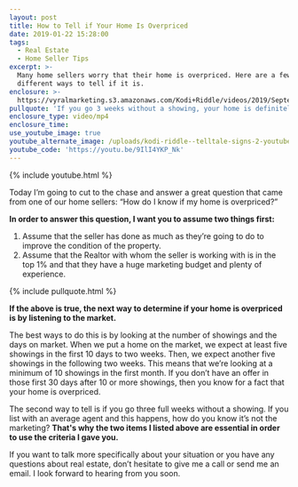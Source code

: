 ```yaml
---
layout: post
title: How to Tell if Your Home Is Overpriced
date: 2019-01-22 15:28:00
tags:
  - Real Estate
  - Home Seller Tips
excerpt: >-
  Many home sellers worry that their home is overpriced. Here are a few
  different ways to tell if it is.
enclosure: >-
  https://vyralmarketing.s3.amazonaws.com/Kodi+Riddle/videos/2019/September/Greater+Phoenix+Area+Real+Estate+Agent-+How+Do+I+Know+if+I+am+Overpriced+(1).mp4
pullquote: 'If you go 3 weeks without a showing, your home is definitely overpriced.'
enclosure_type: video/mp4
enclosure_time:
use_youtube_image: true
youtube_alternate_image: /uploads/kodi-riddle--telltale-signs-2-youtube.jpg
youtube_code: 'https://youtu.be/9IlI4YKP_Nk'
---
```


{% include youtube.html %}

Today I’m going to cut to the chase and answer a great question that came from one of our home sellers: “How do I know if my home is overpriced?”

**In order to answer this question, I want you to assume two things first:**

1. Assume that the seller has done as much as they’re going to do to improve the condition of the property.
2. Assume that the Realtor with whom the seller is working with is in the top 1% and that they have a huge marketing budget and plenty of experience.

{% include pullquote.html %}

**If the above is true, the next way to determine if your home is overpriced is by listening to the market.&nbsp;**

The best ways to do this is by looking at the number of showings and the days on market. When we put a home on the market, we expect at least five showings in the first 10 days to two weeks. Then, we expect another five showings in the following two weeks. This means that we’re looking at a minimum of 10 showings in the first month. If you don’t have an offer in those first 30 days after 10 or more showings, then you know for a fact that your home is overpriced.

The second way to tell is if you go three full weeks without a showing. If you list with an average agent and this happens, how do you know it’s not the marketing? **That's why the two items I listed above are essential in order to use the criteria I gave you.**

If you want to talk more specifically about your situation or you have any questions about real estate, don’t hesitate to give me a call or send me an email. I look forward to hearing from you soon.